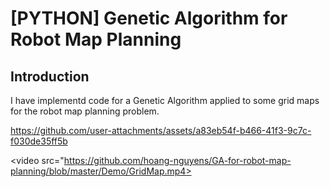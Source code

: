 # [PYTHON] Genetic Algorithm for Robot Map Planning
## Introduction
I have implementd code for a Genetic Algorithm applied to some grid maps for the robot map planning problem.


https://github.com/user-attachments/assets/a83eb54f-b466-41f3-9c7c-f030de35ff5b

<video src="https://github.com/hoang-nguyens/GA-for-robot-map-planning/blob/master/Demo/GridMap.mp4>
    
</video>
